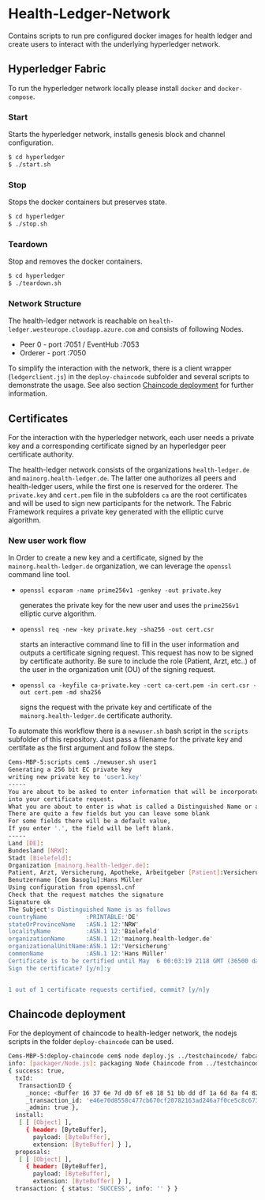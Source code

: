 # Health-Ledger-Network
Contains scripts to run pre configured docker images for health ledger and
create users to interact with the underlying hyperledger network.

## Hyperledger Fabric
To run the hyperledger network locally please install `docker` and
`docker-compose`.

### Start
Starts the hyperledger network, installs genesis block and channel configuration.
```sh
$ cd hyperledger
$ ./start.sh
```

### Stop
Stops the docker containers but preserves state.
```sh
$ cd hyperledger
$ ./stop.sh
```

### Teardown
Stop and removes the docker containers.
```sh
$ cd hyperledger
$ ./teardown.sh
```

### Network Structure
The health-ledger network is reachable on `health-ledger.westeurope.cloudapp.azure.com` and consists of following Nodes.
* Peer 0 - port :7051 / EventHub :7053
* Orderer - port :7050

To simplify the interaction with the network, there is a client wrapper (`ledgerclient.js`) in the `deploy-chaincode` subfolder and several scripts to demonstrate the usage. See also section [Chaincode deployment](#chaincode-deployment) for further information.

## Certificates
For the interaction with the hyperledger network, each user needs a private key
and a corresponding certificate signed by an hyperledger peer certificate
authority.

The health-ledger network consists of the organizations `health-ledger.de` and
`mainorg.health-ledger.de`. The latter one authorizes all peers and
health-ledger users, while the first one is reserved for the orderer. The
`private.key` and `cert.pem` file in the subfolders `ca` are the root certificates
and will be used to sign new participants for the network. The Fabric Framework
requires a private key generated with the elliptic curve algorithm.

### New user work flow
In Order to create a new key and a certificate, signed by the
`mainorg.health-ledger.de` organization, we can leverage the `openssl` command
line tool.

* `openssl ecparam -name prime256v1 -genkey -out private.key`

  generates the private key for the new user and uses the `prime256v1` elliptic
  curve algorithm.

* `openssl req -new -key private.key -sha256 -out cert.csr`

  starts an interactive command line to fill in the user information and outputs
  a certificate signing request. This request has now to be signed by certificate
  authority. Be sure to include the role (Patient, Arzt, etc..) of the user in
  the organization unit (OU) of the signing request.

* `openssl ca -keyfile ca-private.key -cert ca-cert.pem -in cert.csr -out cert.pem -md sha256`

  signs the request with the private key and certificate of the `mainorg.health-ledger.de`
  certificate authority.


To automate this workflow there is a `newuser.sh` bash script in the `scripts`
subfolder of this repository. Just pass a filename for the private key and
certifate as the first argument and follow the steps.

```sh
Cems-MBP-5:scripts cem$ ./newuser.sh user1
Generating a 256 bit EC private key
writing new private key to 'user1.key'
-----
You are about to be asked to enter information that will be incorporated
into your certificate request.
What you are about to enter is what is called a Distinguished Name or a DN.
There are quite a few fields but you can leave some blank
For some fields there will be a default value,
If you enter '.', the field will be left blank.
-----
Land [DE]:
Bundesland [NRW]:
Stadt [Bielefeld]:
Organization [mainorg.health-ledger.de]:
Patient, Arzt, Versicherung, Apotheke, Arbeitgeber [Patient]:Versicherung
Benutzername [Cem Basoglu]:Hans Müller
Using configuration from openssl.cnf
Check that the request matches the signature
Signature ok
The Subject's Distinguished Name is as follows
countryName           :PRINTABLE:'DE'
stateOrProvinceName   :ASN.1 12:'NRW'
localityName          :ASN.1 12:'Bielefeld'
organizationName      :ASN.1 12:'mainorg.health-ledger.de'
organizationalUnitName:ASN.1 12:'Versicherung'
commonName            :ASN.1 12:'Hans Müller'
Certificate is to be certified until May  6 00:03:19 2118 GMT (36500 days)
Sign the certificate? [y/n]:y


1 out of 1 certificate requests certified, commit? [y/n]y
```

## Chaincode deployment
For the deployment of chaincode to health-ledger network, the nodejs scripts in
the folder `deploy-chaincode` can be used.

```sh
Cems-MBP-5:deploy-chaincode cem$ node deploy.js ../testchaincode/ fabcar
info: [packager/Node.js]: packaging Node Chaincode from ../testchaincode/
{ success: true,
  txId:
   TransactionID {
     _nonce: <Buffer 16 37 6e 7d d0 6f e8 18 51 bb dd df 1a 6d 8a f4 82 8a d1 cc 77 e8 6c fb>,
     _transaction_id: 'e46e70d8558c477cb670cf20782163ad246a7f0ce5c8c67312904fc03951c0f9',
     _admin: true },
  install:
   [ [ [Object] ],
     { header: [ByteBuffer],
       payload: [ByteBuffer],
       extension: [ByteBuffer] } ],
  proposals:
   [ [ [Object] ],
     { header: [ByteBuffer],
       payload: [ByteBuffer],
       extension: [ByteBuffer] } ],
  transaction: { status: 'SUCCESS', info: '' } }
```
